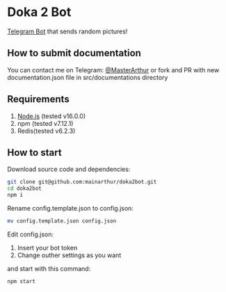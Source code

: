 # Doka 2 Bot

[Telegram Bot](https://t.me/Doka2Bot) that sends random pictures!

## How to submit documentation

You can contact me on Telegram: [@MasterArthur](https://t.me/MasterArthur) or fork and PR with new documentation.json file in src/documentations directory

## Requirements

1.  [Node.js](https://nodejs.org/en/download/) (tested v16.0.0)
2.  npm (tested v7.12.1)
3.  Redis(tested v6.2.3)

## How to start

Download source code and dependencies:

```bash
git clone git@github.com:mainarthur/doka2bot.git
cd doka2bot
npm i
```

Rename config.template.json to config.json:

```bash
mv config.template.json config.json
```

Edit config.json:

1.  Insert your bot token
2.  Change outher settings as you want

and start with this command:

```bash
npm start
```
